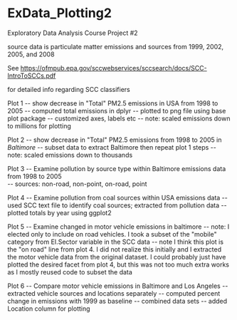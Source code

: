 # ExData_Plotting2
Exploratory Data Analysis Course Project #2



source data is particulate matter emissions and sources from 1999, 2002, 2005, and 2008

See https://ofmpub.epa.gov/sccwebservices/sccsearch/docs/SCC-IntroToSCCs.pdf

for detailed info regarding SCC classifiers

Plot 1
-- show decrease in "Total" PM2.5 emissions in USA from 1998 to 2005
-- computed total emissions in dplyr
-- plotted to png file using base plot package
-- customized axes, labels etc
-- note: scaled emissions down to millions for plotting

Plot 2
-- show decrease in "Total" PM2.5 emissions from 1998 to 2005 in *Baltimore*
-- subset data to extract Baltimore then repeat plot 1 steps
-- note: scaled emissions down to thousands


Plot 3
-- Examine pollution by source type within Baltimore emissions data from 1998 to 2005  
-- sources: non-road, non-point, on-road, point

Plot 4
-- Examine pollution from coal sources within USA emissions data
-- used SCC text file to identify coal sources; extracted from pollution data
-- plotted totals by year using ggplot2

Plot 5
-- Examine changed in motor vehicle emissions in baltimore
-- note: I elected only to include on road vehicles. I took a subset of the "mobile" category
from EI.Sector variable in the SCC data
-- note I think this plot is the "on road" line from plot 4. I did not realize this initially and I extracted the motor vehicle data from the original dataset. I could probably just have plotted the desired facet from plot 4, but this was not too much extra works as I mostly reused code to subset the data

Plot 6
-- Compare motor vehicle emissions in Baltimore and Los Angeles
-- extracted vehicle sources and locations separately
-- computed percent change in emissions with 1999 as baseline
-- combined data sets
-- added Location column for plotting
